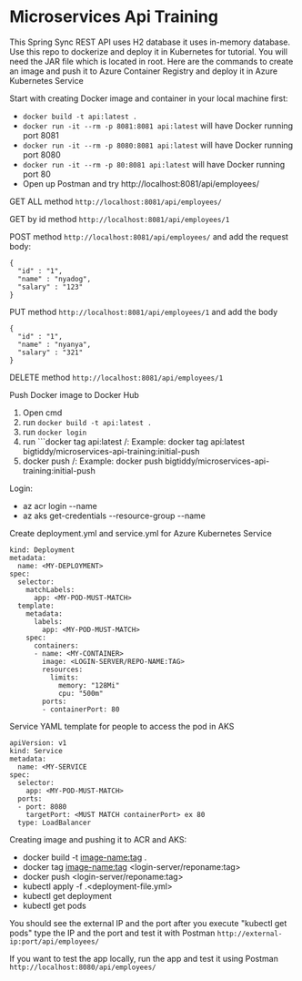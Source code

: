 # Microservices Api Training

This Spring Sync REST API uses H2 database it uses in-memory database. Use this repo to dockerize and deploy it in Kubernetes for tutorial. You will need the JAR file which is located in root. Here are the commands to create an image and push it to Azure Container Registry and deploy it in Azure Kubernetes Service

Start with creating Docker image and container in your local machine first:

- ```docker build -t api:latest .```
- ```docker run -it --rm -p 8081:8081 api:latest``` will have Docker running port 8081 
- ```docker run -it --rm -p 8080:8081 api:latest``` will have Docker running port 8080
- ```docker run -it --rm -p 80:8081 api:latest``` will have Docker running port 80
- Open up Postman and try http://localhost:8081/api/employees/

GET ALL method ```http://localhost:8081/api/employees/```

GET by id method ```http://localhost:8081/api/employees/1```

POST method ```http://localhost:8081/api/employees/``` and add the request body:
```
{
  "id" : "1",
  "name" : "nyadog",
  "salary" : "123"
}
```	
PUT method ```http://localhost:8081/api/employees/1``` and add the body
```
{
  "id" : "1",
  "name" : "nyanya",
  "salary" : "321"
}
```
DELETE method ```http://localhost:8081/api/employees/1```

Push Docker image to Docker Hub

1. Open cmd
2. run ```docker build -t api:latest .```
3. run ```docker login```
4. run ```docker tag api:latest <your-docker-id>/<docker-repo-name>:<tag-it-with-whatever-name-you-want> 
Example: docker tag api:latest bigtiddy/microservices-api-training:initial-push
5. docker push <your-docker-id>/<docker-repo-name>:<tag-it-with-whatever-name-you-want> 
Example: docker push bigtiddy/microservices-api-training:initial-push

Login:

- az acr login --name <registry-name>
- az aks get-credentials --resource-group <resource-group-name> --name <kubernetes-name>



Create deployment.yml and service.yml for Azure Kubernetes Service

```apiVersion: apps/v1
kind: Deployment
metadata:
  name: <MY-DEPLOYMENT>
spec:
  selector:
    matchLabels:
      app: <MY-POD-MUST-MATCH>
  template:
    metadata:
      labels:
        app: <MY-POD-MUST-MATCH>
    spec:
      containers:
      - name: <MY-CONTAINER>
        image: <LOGIN-SERVER/REPO-NAME:TAG>
        resources:
          limits:
            memory: "128Mi"
            cpu: "500m"
        ports:
        - containerPort: 80
```
Service YAML template for people to access the pod in AKS
```
apiVersion: v1
kind: Service
metadata:
  name: <MY-SERVICE
spec:
  selector:
    app: <MY-POD-MUST-MATCH>
  ports:
  - port: 8080
    targetPort: <MUST MATCH containerPort> ex 80
  type: LoadBalancer
```


Creating image and pushing it to ACR and AKS: 

- docker build -t <image-name:tag> .
- docker tag <image-name:tag> <login-server/reponame:tag> 
- docker push <login-server/reponame:tag>
- kubectl apply -f .\<deployment-file.yml>
- kubectl get deployment
- kubectl get pods

You should see the external IP and the port after you execute "kubectl get pods" type the IP and the port and test it with Postman ```http://external-ip:port/api/employees/```

If you want to test the app locally, run the app and test it using Postman ```http://localhost:8080/api/employees/```




